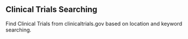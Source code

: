 ## Clinical Trials Searching

Find Clinical Trials from clinicaltrials.gov based on location and keyword searching.
